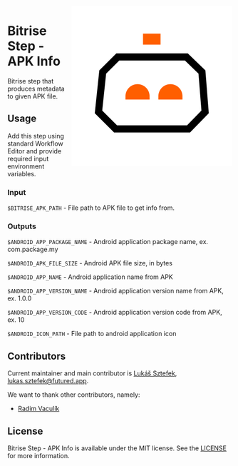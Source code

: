 <img align="right" src="imgs/logo.svg">

# Bitrise Step - APK Info

Bitrise step that produces metadata to given APK file.

## Usage

Add this step using standard Workflow Editor and provide required input environment variables.

### Input

`$BITRISE_APK_PATH` - File path to APK file to get info from. 
      
### Outputs 
`$ANDROID_APP_PACKAGE_NAME` - Android application package name, ex. com.package.my

`$ANDROID_APK_FILE_SIZE` - Android APK file size, in bytes
 
`$ANDROID_APP_NAME` - Android application name from APK
 
`$ANDROID_APP_VERSION_NAME` - Android application version name from APK, ex. 1.0.0

`$ANDROID_APP_VERSION_CODE` - Android application version code from APK, ex. 10
 
`$ANDROID_ICON_PATH` - File path to android application icon     

## Contributors

Current maintainer and main contributor is [Lukáš Sztefek](https://github.com/skywall), <lukas.sztefek@futured.app>.

We want to thank other contributors, namely:

- [Radim Vaculík](https://github.com/radimvaculik)

## License

Bitrise Step - APK Info is available under the MIT license. See the [LICENSE](LICENSE) for more information.
